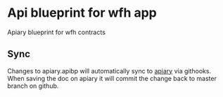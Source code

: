 # Api blueprint for wfh app

Apiary blueprint for wfh contracts

## Sync

Changes to apiary.apibp will automatically sync to
[apiary](http://docs.wfh2.apiary.io/#)
via githooks. When saving the doc on apiary it will commit the change back to
master branch on github.

